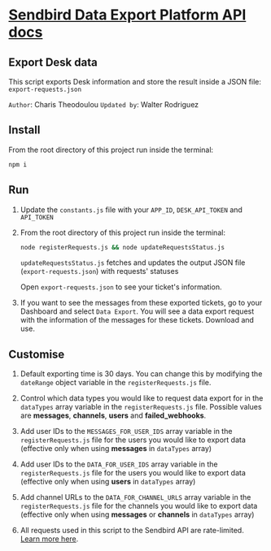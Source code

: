 # [Sendbird Data Export Platform API docs](https://sendbird.com/docs/chat/v3/platform-api/guides/data-export)

## Export Desk data

This script exports Desk information and store the result inside a JSON file: `export-requests.json` 

````Author````: Charis Theodoulou
````Updated by````: Walter Rodriguez

## Install

From the root directory of this project run inside the terminal:

```bash
npm i
```

## Run

1. Update the `constants.js` file with your `APP_ID`, `DESK_API_TOKEN` and `API_TOKEN`

2. From the root directory of this project run inside the terminal:

    ```bash
    node registerRequests.js && node updateRequestsStatus.js
    ```

    ```updateRequestsStatus.js``` fetches and updates the output JSON file (`export-requests.json`) with requests' statuses

    Open ```export-requests.json``` to see your ticket's information.

3. If you want to see the messages from these exported tickets, go to your Dashboard and select ```Data Export```. 
You will see a data export request with the information of the messages for these tickets. Download and use.


## Customise

1. Default exporting time is 30 days. You can change this by modifying the `dateRange` object variable in the `registerRequests.js` file.

3. Control which data types you would like to request data export for in the `dataTypes` array variable in the `registerRequests.js` file. Possible values are **messages**, **channels**, **users** and **failed_webhooks**.

4. Add user IDs to the `MESSAGES_FOR_USER_IDS` array variable in the `registerRequests.js` file for the users you would like to export data (effective only when using **messages** in `dataTypes` array)

5. Add user IDs to the `DATA_FOR_USER_IDS` array variable in the `registerRequests.js` file for the users you would like to export data (effective only when using **users** in `dataTypes` array)

6. Add channel URLs to the `DATA_FOR_CHANNEL_URLS` array variable in the `registerRequests.js` file for the channels you would like to export data (effective only when using **messages** or **channels** in `dataTypes` array)

7. All requests used in this script to the Sendbird API are rate-limited. [Learn more here](https://sendbird.com/docs/chat/v3/platform-api/guides/rate-limits#2-plan-based-limits).



